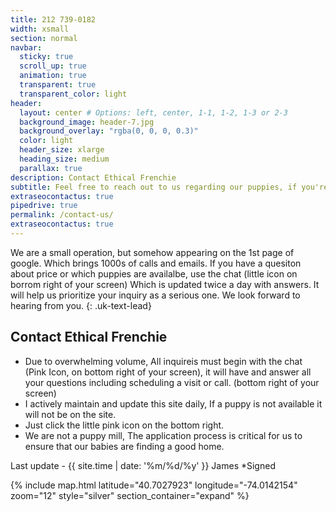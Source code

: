 ```yaml
---
title: 212 739-0182
width: xsmall
section: normal
navbar:
  sticky: true
  scroll_up: true
  animation: true
  transparent: true
  transparent_color: light
header:
  layout: center # Options: left, center, 1-1, 1-2, 1-3 or 2-3
  background_image: header-7.jpg
  background_overlay: "rgba(0, 0, 0, 0.3)"
  color: light
  header_size: xlarge
  heading_size: medium
  parallax: true
description: Contact Ethical Frenchie
subtitle: Feel free to reach out to us regarding our puppies, if you're only now, use the chat!
extraseocontactus: true
pipedrive: true
permalink: /contact-us/
extraseocontactus: true
---
```


We are a small operation, but somehow appearing on the 1st page of google. Which brings 1000s of calls and emails. If you have a quesiton about price or which puppies are availalbe, use the chat (little icon on borrom right of your screen) Which is updated twice a day with answers. It will help us prioritize your inquiry as a serious one. We look forward to hearing from you.
{: .uk-text-lead}


## Contact Ethical Frenchie

 - Due to overwhelming volume, All inquireis must begin with the chat (Pink Icon, on bottom right of your screen), it will have and answer all your questions including scheduling a visit or call.  (bottom right of your screen)
 - I actively maintain and update this site daily, If a puppy is not available it will not be on the site.
 - Just click the little pink icon on the bottom right. 
 - We are not a puppy mill, The application process is critical for us to ensure that our babies are finding a good home.
 
 Last update - {{ site.time | date: '%m/%d/%y' }} James  *Signed 

{% include map.html 
  latitude="40.7027923" 
  longitude="-74.0142154" 
  zoom="12" 
  style="silver" 
  section_container="expand"
  %}

